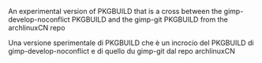 An experimental version of PKGBUILD that is a cross between the gimp-develop-noconflict PKGBUILD and the gimp-git PKGBUILD from the archlinuxCN repo

Una versione sperimentale di PKGBUILD che è un incrocio del PKGBUILD di gimp-develop-noconflict e di quello du gimp-git dal repo archlinuxCN
